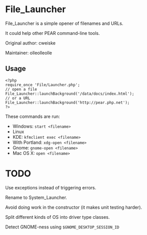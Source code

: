 # File_Launcher #

File_Launcher is a simple opener of filenames and URLs.

It could help other PEAR command-line tools.

Original author: cweiske

Maintainer: olleolleolle

## Usage ##

    <?php
    require_once 'File/Launcher.php';
    // open a file
    File_Launcher::launchBackground('/data/docs/index.html');
    // or a URL
    File_Launcher::launchBackground('http://pear.php.net');
    ?>

These commands are run:

*   Windows:        `start <filename>`
*   Linux
  * KDE:         `kfmclient exec <filename>`
  * With Portland:    `xdg-open <filename>`
  * Gnome:       `gnome-open <filename>`
*   Mac OS X:         `open <filename>`

# TODO

Use exceptions instead of triggering errors.

Rename to System_Launcher.

Avoid doing work in the constructor (it makes unit testing harder).

Split different kinds of OS into driver type classes.

Detect GNOME-ness using `$GNOME_DESKTOP_SESSION_ID`